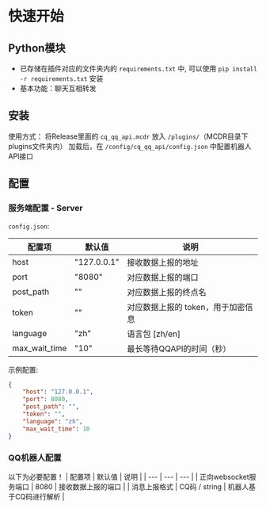 # 快速开始

## Python模块

- 已存储在插件对应的文件夹内的 `requirements.txt` 中, 可以使用 `pip install -r requirements.txt` 安装
- 基本功能：聊天互相转发

## 安装

使用方式：
将Release里面的 `cq_qq_api.mcdr` 放入 `/plugins/`（MCDR目录下plugins文件夹内）
加载后，在 `/config/cq_qq_api/config.json` 中配置机器人API接口

## 配置

### 服务端配置 - Server 

`config.json`:

| 配置项 | 默认值 | 说明 |
| --- | --- | --- |
| host | "127.0.0.1" | 接收数据上报的地址 |
| port | "8080" | 对应数据上报的端口 |
| post_path | "" | 对应数据上报的终点名 |
| token | "" | 对应数据上报的 token，用于加密信息 |
| language | "zh" |语言包 [zh/en] |
| max_wait_time | "10" |最长等待QQAPI的时间（秒） |

            
示例配置:
```json
{
    "host": "127.0.0.1",
    "port": 8080,
    "post_path": "",
    "token": "",
    "language": "zh",
    "max_wait_time": 10
}
```

### QQ机器人配置
以下为必要配置！
| 配置项 | 默认值 | 说明 |
| --- | --- | --- |
| 正向websocket服务端口 | 8080 | 接收数据上报的端口 |
| 消息上报格式 | CQ码 / string | 机器人基于CQ码进行解析 |
